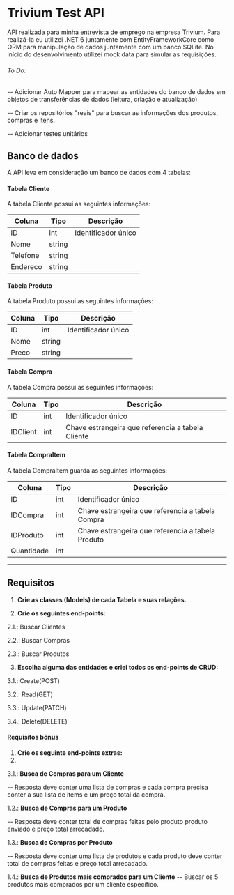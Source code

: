 # Trivium Test API
API realizada para minha entrevista de emprego na empresa Trivium.
Para realizá-la eu utilizei .NET 6 juntamente com EntityFrameworkCore como ORM
para manipulação de dados juntamente com um banco SQLite. No início do desenvolvimento
utilizei mock data para simular as requisições.

###### To Do:

-- Adicionar Auto Mapper para mapear as entidades do banco de dados 
em objetos de transferências de dados (leitura, criação e atualização)

-- Criar os repositórios "reais" para buscar as informações dos produtos, compras e itens.

-- Adicionar testes unitários

## Banco de dados
A API leva em consideração um banco de dados com 4 tabelas:

#### Tabela Cliente

A tabela Cliente possui as seguintes informações:

| Coluna | Tipo | Descrição |
| --- | --- | --- |
| ID | int | Identificador único |
| Nome | string | |
| Telefone | string | |
| Endereco | string | |

#### Tabela Produto

A tabela Produto possui as seguintes informações:

| Coluna | Tipo | Descrição |
| --- | --- | --- |
| ID | int | Identificador único |
| Nome | string | |
| Preco | string | |

#### Tabela Compra

A tabela Compra possui as seguintes informações:

| Coluna | Tipo | Descrição |
| --- | --- | --- |
| ID | int | Identificador único |
| IDClient | int | Chave estrangeira que referencia a tabela Cliente |

#### Tabela CompraItem

A tabela CompraItem guarda as seguintes informações:

| Coluna | Tipo | Descrição |
| --- | --- | --- |
| ID | int | Identificador único |
| IDCompra | int | Chave estrangeira que referencia a tabela Compra |
| IDProduto | int | Chave estrangeira que referencia a tabela Produto |
| Quantidade | int | |
---
## Requisitos

1. **Crie as classes (Models) de cada Tabela e suas relações.** 

2. **Crie os seguintes end-points:**

2.1.: Buscar Clientes

2.2.: Buscar Compras

2.3.: Buscar Produtos

3. **Escolha alguma das entidades e criei todos os end-points de CRUD:**

3.1.: Create(POST)

3.2.: Read(GET)

3.3.: Update(PATCH)

3.4.: Delete(DELETE)

#### Requisitos bônus

1. **Crie os seguinte end-points extras:**
2. 
3.1.: **Busca de Compras para um Cliente**

-- Resposta deve conter uma lista de compras e cada compra precisa
conter a sua lista de items e um preço total da compra.

1.2.: **Busca de Compras para um Produto**

-- Resposta deve conter total de compras feitas pelo produto produto
enviado e preço total arrecadado.

1.3.: **Busca de Compras por Produto**

-- Resposta deve conter uma lista de produtos e cada produto deve
conter total de compras feitas e preço total arrecadado.

1.4.: **Busca de Produtos mais comprados para um Cliente**
-- Buscar os 5 produtos mais comprados por um cliente específico.



